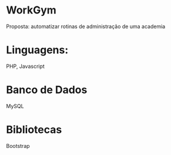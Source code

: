 # WorkGym

Proposta: automatizar rotinas de administração de uma academia

# Linguagens:

PHP,
Javascript

# Banco de Dados

MySQL

# Bibliotecas

Bootstrap


